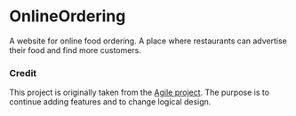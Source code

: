 # OnlineOrdering
A website for online food ordering. A place where restaurants can advertise their food and find more customers.

### Credit
This project is originally taken from the [Agile project](https://github.com/ntran46/Agile_Group13). The purpose is to continue adding features and to change logical design.
